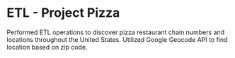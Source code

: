 # ETL - Project Pizza

Performed ETL operations to discover pizza restaurant chain numbers and locations throughout the United States. Utilized Google Geocode API to find location based on zip code.
